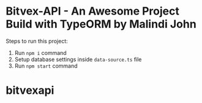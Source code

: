 # Bitvex-API - An Awesome Project Build with TypeORM by Malindi John

Steps to run this project:

1. Run `npm i` command
2. Setup database settings inside `data-source.ts` file
3. Run `npm start` command
# bitvexapi
